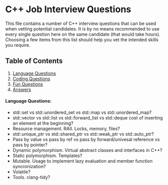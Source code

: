 # C++ Job Interview Questions

This file contains a number of C++ interview questions that can be used when vetting potential candidates. It is by no means recommended to use every single question here on the same candidate (that would take hours). Choosing a few items from this list should help you vet the intended skills you require.

## Table of Contents

  1. [Language Questions](#language-questions)
  1. [Coding Questions](#coding-questions)
  1. [Fun Questions](#fun-questions)
  1. [Answers](#answer)

#### Language Questions:

* std::set vs std::unordered_set vs std::map vs std::unordered_map?
* std::vector vs std::list vs std::forward_list vs std::deque cost of inserting an element at the beginning?
* Resource management. RAII. Locks, memory, files?
* std::unique_ptr vs std::shared_ptr vs std::weak_ptr vs std::auto_ptr?
* Pass by value vs pass by ref vs pass by forward/univesal reference vs pass by pointer?
* Dynamic polymorphism. Virtual abstract classes and interfaces in C++?
* Static polymorphism. Templates?
* Mutable. Usage to implement lazy evaluation and member function syncronization?
* Volatile?
* Tools. clang-tidy?